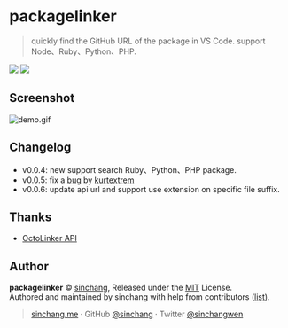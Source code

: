# packagelinker

> quickly find the GitHub URL of the package in VS Code. support Node、Ruby、Python、PHP.

[![](https://vsmarketplacebadge.apphb.com/version-short/sinchang.packagelinker.svg)](https://marketplace.visualstudio.com/items?itemName=sinchang.packagelinker)
[![](https://vsmarketplacebadge.apphb.com/installs-short/sinchang.packagelinker.svg)](https://marketplace.visualstudio.com/items?itemName=sinchang.packagelinker)

## Screenshot

![demo.gif](https://ooo.0o0.ooo/2017/05/03/5909defba288a.gif)

## Changelog

- v0.0.4: new support search Ruby、Python、PHP package.
- v0.0.5: fix a [bug](https://github.com/sinchang/packagelinker/issues/3) by [kurtextrem](https://github.com/kurtextrem)
- v0.0.6: update api url and support use extension on specific file suffix.

## Thanks

- [OctoLinker API](https://github.com/OctoLinker/live-resolver)

## Author

**packagelinker** © [sinchang](https://github.com/sinchang), Released under the [MIT](./LICENSE) License.<br>
Authored and maintained by sinchang with help from contributors ([list](https://github.com/sinchang/packagelinker/contributors)).

> [sinchang.me](https://sinchang.me) · GitHub [@sinchang](https://github.com/sinchang) · Twitter [@sinchangwen](https://twitter.com/sinchangwen)

